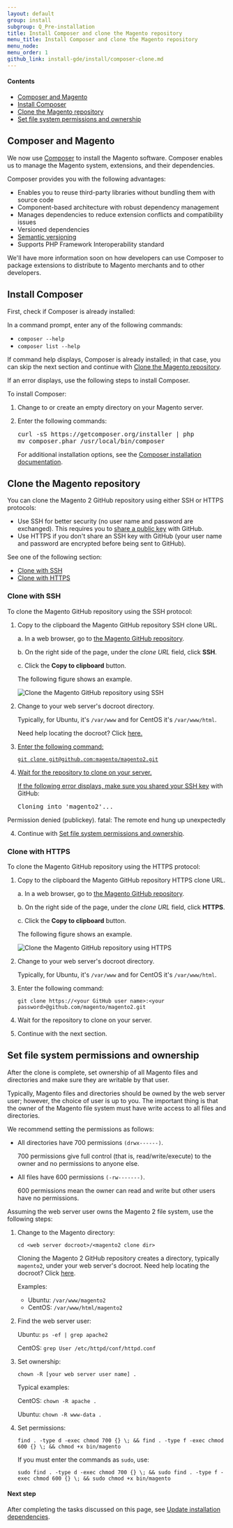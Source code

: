 ```yaml
---
layout: default
group: install
subgroup: Q_Pre-installation
title: Install Composer and clone the Magento repository
menu_title: Install Composer and clone the Magento repository
menu_node:
menu_order: 1
github_link: install-gde/install/composer-clone.md
---
```

 
#### Contents 

*	<a href="#instgde-overview-composer">Composer and Magento</a>
*	<a href="#instgde-prereq-compose-install">Install Composer</a>
*	<a href="#instgde-prereq-compose-clone">Clone the Magento repository</a>
*	<a href="#instgde-prereq-compose-access">Set file system permissions and ownership</a>

<h2 id="instgde-overview-composer">Composer and Magento</h2>

We now use <a href="https://getcomposer.org/" target="_blank">Composer</a> to install the Magento software. Composer enables us to manage the Magento system, extensions, and their dependencies.

Composer provides you with the following advantages:

*	Enables you to reuse third-party libraries without bundling them with source code
*	Component-based architecture with robust dependency management
*	Manages dependencies to reduce extension conflicts and compatibility issues
*	Versioned dependencies
*	<a href="https://getcomposer.org/doc/01-basic-usage.md#package-versions" target="_blank">Semantic versioning</a>
*	Supports PHP Framework Interoperability standard

We'll have more information soon on how developers can use Composer to package extensions to distribute to Magento merchants and to other developers.

<h2 id="instgde-prereq-compose-install">Install Composer</h2>

First, check  if Composer is already installed: 

In a command prompt, enter any of the following commands:

*	`composer --help`
*	`composer list --help`

If command help displays, Composer is already installed; in that case, you can skip the next section and continue with <a href="#instgde-prereq-compose-clone">Clone the Magento repository</a>.

If an error displays, use the following steps to install Composer.

To install Composer:

1.	Change to or create an empty directory on your Magento server.

2.	Enter the following commands:

	<pre>curl -sS https://getcomposer.org/installer | php
	mv composer.phar /usr/local/bin/composer</pre>

	For additional installation options, see the <a href="https://getcomposer.org/download/" target="_blank">Composer installation documentation</a>.

<h2 id="instgde-prereq-compose-clone">Clone the Magento repository</h2>
You can clone the Magento 2 GitHub repository using either SSH or HTTPS protocols:

*	Use SSH for better security (no user name and password are exchanged). This requires you to <a href="https://help.github.com/articles/generating-ssh-keys/" target="_blank">share a public key</a> with GitHub.
*	Use HTTPS if you don't share an SSH key with GitHub (your user name and password are encrypted before being sent to GitHub).

See one of the following section:

*	<a href="#instgde-prereq-compose-clone-ssh">Clone with SSH</a>
*	<a href="#instgde-prereq-compose-clone-https">Clone with HTTPS</a>

<h3 id="instgde-prereq-compose-clone-ssh">Clone with SSH</h3>

To clone the Magento GitHub repository using the SSH protocol:

1.	Copy to the clipboard the Magento GitHub repository SSH clone URL.

	a.	In a web browser, go to <a href="https://github.com/magento/magento2" target="_blank">the Magento GitHub repository</a>.

	b.	On the right side of the page, under the *clone URL* field, click **SSH**.

	c.	Click the **Copy to clipboard** button.

	The following figure shows an example.

	<p><img src="{{ site.baseurl }}common/images/install_mage2_clone-ssh.png" alt="Clone the Magento GitHub repository using SSH"></p>

1.	Change to your web server's docroot directory.

	Typically, for Ubuntu, it's `/var/www` and for CentOS it's `/var/www/html`.

	Need help locating the docroot? Click <a href="{{ site.gdeurl }}install-gde/basics/basics_docroot.html">here.

2.	Enter the following command:

		git clone git@github.com:magento/magento2.git

3.	Wait for the repository to clone on your server.

	<div class="bs-callout bs-callout-info" id="info">
		<p>If the following error displays, make sure you <a href="https://help.github.com/articles/generating-ssh-keys/" target="_blank">shared your SSH key</a> with GitHub: </p>
			<pre>Cloning into 'magento2'...
Permission denied (publickey).
fatal: The remote end hung up unexpectedly</pre>
	</div>

4.	Continue with <a href="#instgde-prereq-compose-access">Set file system permissions and ownership</a>.

<h3 id="instgde-prereq-compose-clone-https">Clone with HTTPS</h3>

To clone the Magento GitHub repository using the HTTPS protocol:

1.	Copy to the clipboard the Magento GitHub repository HTTPS clone URL.

	a.	In a web browser, go to <a href="https://github.com/magento/magento2" target="_blank">the Magento GitHub repository</a>.

	b.	On the right side of the page, under the *clone URL* field, click **HTTPS**.

	c.	Click the **Copy to clipboard** button.

	The following figure shows an example.

	<p><img src="{{ site.baseurl }}common/images/install_mage2_clone-https.png" alt="Clone the Magento GitHub repository using HTTPS"></p>

1.	Change to your web server's docroot directory.

	Typically, for Ubuntu, it's `/var/www` and for CentOS it's `/var/www/html`.

2.	Enter the following command:

		git clone https://<your GitHub user name>:<your password>@github.com/magento/magento2.git

3.	Wait for the repository to clone on your server.

4.	Continue with the next section.

<h2 id="instgde-prereq-compose-access">Set file system permissions and ownership</h2>

After the clone is complete, set ownership of all Magento files and directories and make sure they are writable by that user.

Typically, Magento files and directories should be owned by the web server user; however, the choice of user is up to you. The important thing is that the owner of the Magento file system must have write access to all files and directories.

We recommend setting the permissions as follows:

*	All directories have 700 permissions `(drwx------)`.

	700 permissions give full control (that is, read/write/execute) to the owner and no permissions to anyone else.

*	All files have 600 permissions `(-rw-------)`.

	600 permissions mean the owner can read and write but other users have no permissions.

Assuming the web server user owns the Magento 2 file system, use the following steps:

1.	Change to the Magento directory:

		cd <web server docroot>/<magento2 clone dir>

	Cloning the Magento 2 GitHub repository creates a directory, typically `magento2`, under your web server's docroot. Need help locating the docroot? Click <a href="{{ site.gdeurl }}install-gde/basics/basics_docroot.html">here</a>.

	Examples:

	*	Ubuntu: `/var/www/magento2`
	*	CentOS: `/var/www/html/magento2`

2.	Find the web server user:

	Ubuntu: `ps -ef | grep apache2`

	CentOS: `grep User /etc/httpd/conf/httpd.conf`

3.	Set ownership:

	<code>chown -R [your web server user name] .</code>

	Typical examples:

	CentOS: <code>chown -R apache .</code>

	Ubuntu: `chown -R www-data .`

4.	Set permissions:

		find . -type d -exec chmod 700 {} \; && find . -type f -exec chmod 600 {} \; && chmod +x bin/magento

	If you must enter the commands as `sudo`, use:

		sudo find . -type d -exec chmod 700 {} \; && sudo find . -type f -exec chmod 600 {} \; && sudo chmod +x bin/magento

#### Next step

After completing the tasks discussed on this page, see <a href="{{ site.gdeurl }}install-gde/install/prepare-install.html">Update installation dependencies</a>.
